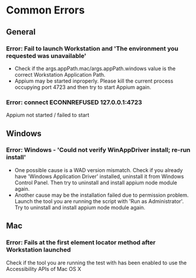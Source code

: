 
# Common Errors

## General
### Error: Fail to launch Workstation and 'The environment you requested was unavailable'
- Check if the args.appPath.mac/args.appPath.windows value is the correct Workstation Application Path.
- Appium may be started inproperly. Please kill the current process occupying port 4723 and then try to start Appium again.

### Error: connect ECONNREFUSED 127.0.0.1:4723
Appium not started / failed to start

## Windows
### Error: Windows - 'Could not verify WinAppDriver install; re-run install'
- One possible cause is a WAD version mismatch. Check if you already have 'Windows Application Driver' installed, uninstall it from Windows Control Panel. Then try to uninstall and install appium node module again.
- Another cause may be the installation failed due to permission problem. Launch the tool you are running the script with 'Run as Administrator'. Try to uninstall and install appium node module again.

## Mac
### Error: Fails at the first element locator method after Workstation launched
Check if the tool you are running the test with has been enabled to use the Accessibility APIs of Mac OS X
